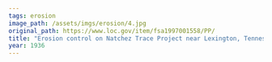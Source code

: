 ```yaml
---
tags: erosion
image_path: /assets/imgs/erosion/4.jpg
original_path: https://www.loc.gov/item/fsa1997001558/PP/
title: "Erosion control on Natchez Trace Project near Lexington, Tennessee"
year: 1936
---
```



